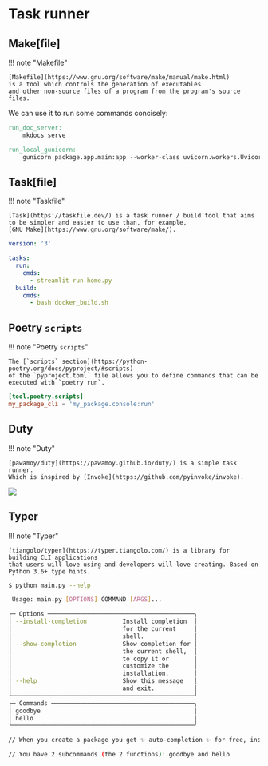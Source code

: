 # Task runner

## Make[file]

!!! note "Makefile"

    [Makefile](https://www.gnu.org/software/make/manual/make.html)
    is a tool which controls the generation of executables
    and other non-source files of a program from the program's source files.

We can use it to run some commands concisely:
```makefile
run_doc_server:
	mkdocs serve

run_local_gunicorn:
	gunicorn package.app.main:app --worker-class uvicorn.workers.UvicornWorker
```



## Task[file]

!!! note "Taskfile"

    [Task](https://taskfile.dev/) is a task runner / build tool that aims to be simpler and easier to use than, for example,
    [GNU Make](https://www.gnu.org/software/make/).

```yaml
version: '3'

tasks:
  run:
    cmds:
      - streamlit run home.py
  build:
    cmds:
      - bash docker_build.sh
```


## Poetry `scripts`

!!! note "Poetry `scripts`"

    The [`scripts` section](https://python-poetry.org/docs/pyproject/#scripts)
    of the `pyproject.toml` file allows you to define commands that can be executed with `poetry run`.


```toml
[tool.poetry.scripts]
my_package_cli = 'my_package.console:run'
```

## Duty

!!! note "Duty"

    [pawamoy/duty](https://pawamoy.github.io/duty/) is a simple task runner.
    Which is inspired by [Invoke](https://github.com/pyinvoke/invoke).


![](https://pawamoy.github.io/duty/demo.svg)

## Typer

!!! note "Typer"

    [tiangolo/typer](https://typer.tiangolo.com/) is a library for building CLI applications
    that users will love using and developers will love creating. Based on Python 3.6+ type hints.

```bash
$ python main.py --help

 Usage: main.py [OPTIONS] COMMAND [ARGS]...

╭─ Options ─────────────────────────────────────────╮
│ --install-completion          Install completion  │
│                               for the current     │
│                               shell.              │
│ --show-completion             Show completion for │
│                               the current shell,  │
│                               to copy it or       │
│                               customize the       │
│                               installation.       │
│ --help                        Show this message   │
│                               and exit.           │
╰───────────────────────────────────────────────────╯
╭─ Commands ────────────────────────────────────────╮
│ goodbye                                           │
│ hello                                             │
╰───────────────────────────────────────────────────╯

// When you create a package you get ✨ auto-completion ✨ for free, installed with --install-completion

// You have 2 subcommands (the 2 functions): goodbye and hello
```
